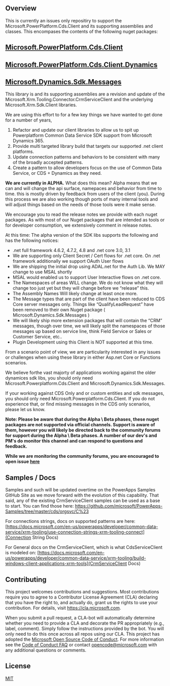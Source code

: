 ## Overview
This is currently an issues only repositiry to support the Microsoft.PowerPlatform.Cds.Client and its supporting assemblies and classes. 
This encompases the contents of the following nuget packages:

[Microsoft.PowerPlatform.Cds.Client](https://www.nuget.org/packages/Microsoft.Powerplatform.Cds.Client)
-
[Microsoft.PowerPlatform.Cds.Client.Dynamics](https://www.nuget.org/packages/Microsoft.Powerplatform.Cds.Client.Dynamics)
-
[Microsoft.Dynamics.Sdk.Messages](https://www.nuget.org/packages/Microsoft.Dynamics.Sdk.Messages)
-
This library is and its supporting assemblies are a revision and update of the Microsoft.Xrm.Tooling.Connector.CrmServiceClient and the underlying Microsoft.Xrm.Sdk.Client libraries. 

We are using this effort to for a few key things we have wanted to get done for a number of years, 
1. Refactor and update our client libraries to allow us to spit up Powerplatform Common Data Service SDK support from Microsoft Dynamics 365.
2. Provide multi targeted library build that targets our supported .net client platforms.
3. Update connection patterns and behaviors to be consistent with many of the broadly accepted patterns.
4. Create a pattern to allow developers focus on the use of Common Data Service, or CDS + Dynamics as they need. 

<b>We are currently in ALPHA.</b> 
What does this mean? 
Alpha means that we can and will change the api surface, namepaces and behavior from time to time. this is mostly driven by feedback from users of the client (you).   During this process we are also working though ports of many internal tools and will adjust  things based on the needs of those tools were it make sense. 

We encourage you to read the release notes we provide with each nuget packages. As with most of our Nuget packages that are intended as tools or for developer consumption, we extensively comment in release notes. 

At this time: 
The alpha version of the SDK libs supports the following and has the following notices: 

* .net full framework 4.6.2, 4.7.2, 4.8 and .net core 3.0, 3.1 
* We are supporting only Client Secret / Cert flows for .net core.  On .net framework additionally we support OAuth User flows
* We are shipping the initial drop using ADAL.net for the Auth Lib.   We MAY change to use MSAL shortly 
* MSAL would enabled us to support User Interactive flows on .net core. 
* The Namespaces of areas WILL change.  We do not know what they will change too just yet but they will change before we “release” this.
* The Assembly Names Will likely change at least once more. 
* The Message types that are part of the client have been reduced to CDS Core server messages only.  Things like “QualifyLeadRequest” have been removed to their own Nuget package ( Microsoft.Dynamics.Sdk.Messages ) 
* We will likely ship more extension packages that will contain the “CRM” messages,  though over time, we will likely split the namespaces of those messages up based on service line,  think Field Service or Sales or Customer Service, etc..
* Plugin Development using this Client is NOT supported at this time. 

From a scenario point of view,  we are particularity interested in any issues or challenges when using these library in either Asp.net Core or Functions scenarios. 
 
We believe forthe vast majorty of applications working against the older dynamices sdk libs, you should only need Microsoft.Powerplatform.Cds.Client and Microsoft.Dynamics.Sdk.Messages.

If your working against CDS Only and or custom entities and sdk messages, you should only need Microsoft.Powerplatform.Cds.Client.  If you do not experience that, or find missing messages in the CDS only scenarios, please let us know. 

 
<b>Note: Please be aware that during the Alpha \ Beta phases, these nuget packages are not supported via official channels. 
Support is aware of them, however you will likely be directed back to the community forums for support during the Alpha \ Beta phases.  A number of our dev's and PM's do monitor this channel and can respond to questions and feedback. 

While we are monitoring the community forums,  you are encouraged to open issue [here](../issues) 
</b>

## Samples / Docs
Samples and such will be updated overtime on the PowerApps Samples GitHub Site as we move forward with the evolution of this capability. That said, any of the existing CrmServiceClient samples can be used as a base to start. You can find those here: https://github.com/microsoft/PowerApps-Samples/tree/master/cds/orgsvc/C%23

For connections strings, docs on supported patterns are here: [https://docs.microsoft.com/en-us/powerapps/developer/common-data-service/xrm-tooling/use-connection-strings-xrm-tooling-connect](Connection String Docs)

For General docs on the CrmServiceClient, which is what CdsServiceClient is modeled on: [https://docs.microsoft.com/en-us/powerapps/developer/common-data-service/xrm-tooling/build-windows-client-applications-xrm-tools](CrmServiceClient Docs)

## Contributing
This project welcomes contributions and suggestions.  Most contributions require you to agree to a Contributor License Agreement (CLA) declaring that you have the right to, and actually do, grant us the rights to use your contribution. For details, visit https://cla.microsoft.com.

When you submit a pull request, a CLA-bot will automatically determine whether you need to provide
a CLA and decorate the PR appropriately (e.g., label, comment). Simply follow the instructions
provided by the bot. You will only need to do this once across all repos using our CLA.
This project has adopted the [Microsoft Open Source Code of Conduct](https://opensource.microsoft.com/codeofconduct/).
For more information see the [Code of Conduct FAQ](https://opensource.microsoft.com/codeofconduct/faq/) or
contact [opencode@microsoft.com](mailto:opencode@microsoft.com) with any additional questions or comments.


## License

[MIT](LICENSE)
